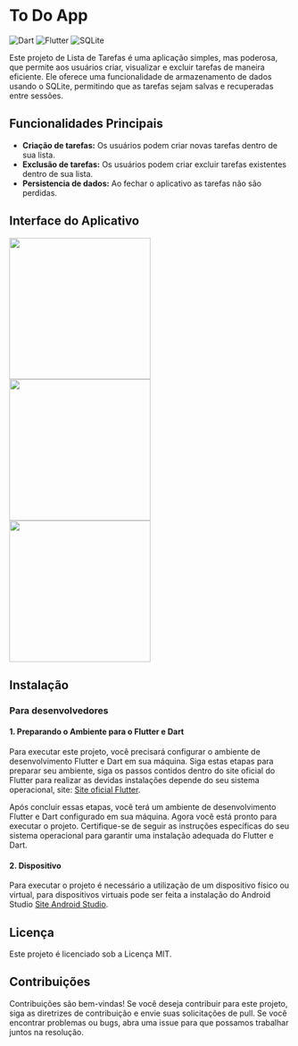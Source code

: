 # To Do App
![Dart](https://camo.githubusercontent.com/a0a1ad90011aa02e7e6f32be4998b8843f0884eed20b575c8a2189859550824d/68747470733a2f2f696d672e736869656c64732e696f2f62616467652f646172742d2532333031373543322e7376673f7374796c653d666f722d7468652d6261646765266c6f676f3d64617274266c6f676f436f6c6f723d7768697465)
![Flutter](https://img.shields.io/badge/Flutter-%2302569B.svg?style=for-the-badge&logo=Flutter&logoColor=white) ![SQLite](https://img.shields.io/badge/sqlite-%2307405e.svg?style=for-the-badge&logo=sqlite&logoColor=white)

Este projeto de Lista de Tarefas é uma aplicação simples, mas poderosa, que permite aos usuários criar, visualizar e excluir tarefas de maneira eficiente. Ele oferece uma funcionalidade de armazenamento de dados usando o SQLite, permitindo que as tarefas sejam salvas e recuperadas entre sessões.

## Funcionalidades Principais
- **Criação de tarefas:** Os usuários podem criar novas tarefas dentro de sua lista.
- **Exclusão de tarefas:** Os usuários podem criar excluir tarefas existentes dentro de sua lista.
- **Persistencia de dados:** Ao fechar o aplicativo as tarefas não são perdidas.

## Interface do Aplicativo

<img src="https://github.com/devv-thiago/to-do-list/assets/86129372/c580f8f5-73b7-42b8-8a36-843ff765aeef" width="253" />
<img src="https://github.com/devv-thiago/to-do-list/assets/86129372/5bf2725b-0fb7-45d5-be4d-b6fb6e8dfd36" width="253" />
<img src="https://github.com/devv-thiago/to-do-list/assets/86129372/fd9042db-e1cb-4014-bc69-0330a83641d7" width="253" />

## Instalação 
### Para desenvolvedores
#### 1. Preparando o Ambiente para o Flutter e Dart
Para executar este projeto, você precisará configurar o ambiente de desenvolvimento Flutter e Dart em sua máquina. Siga estas etapas para preparar seu ambiente, siga os passos contidos dentro do site oficial do Flutter para realizar as devidas instalações depende do seu sistema operacional, site: [Site oficial Flutter](https://docs.flutter.dev/get-started/install).

Após concluir essas etapas, você terá um ambiente de desenvolvimento Flutter e Dart configurado em sua máquina. Agora você está pronto para executar o projeto. Certifique-se de seguir as instruções específicas do seu sistema operacional para garantir uma instalação adequada do Flutter e Dart.

#### 2. Dispositivo
Para executar o projeto é necessário a utilização de um dispositivo físico ou virtual, para dispositivos virtuais pode ser feita a instalação do Android Studio [Site Android Studio](https://developer.android.com/studio).

## Licença
Este projeto é licenciado sob a Licença MIT.

## Contribuições
Contribuições são bem-vindas! Se você deseja contribuir para este projeto, siga as diretrizes de contribuição e envie suas solicitações de pull. Se você encontrar problemas ou bugs, abra uma issue para que possamos trabalhar juntos na resolução.


